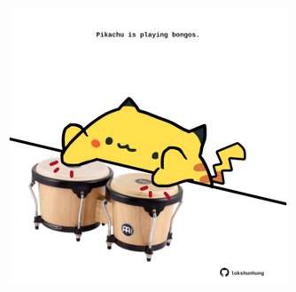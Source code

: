 <!-- built at 30/01/2022, 20:00:56 UTC -->
<p align="center">
  <img width="500" height="500" src="./ReadmeImage.svg">
</p>
